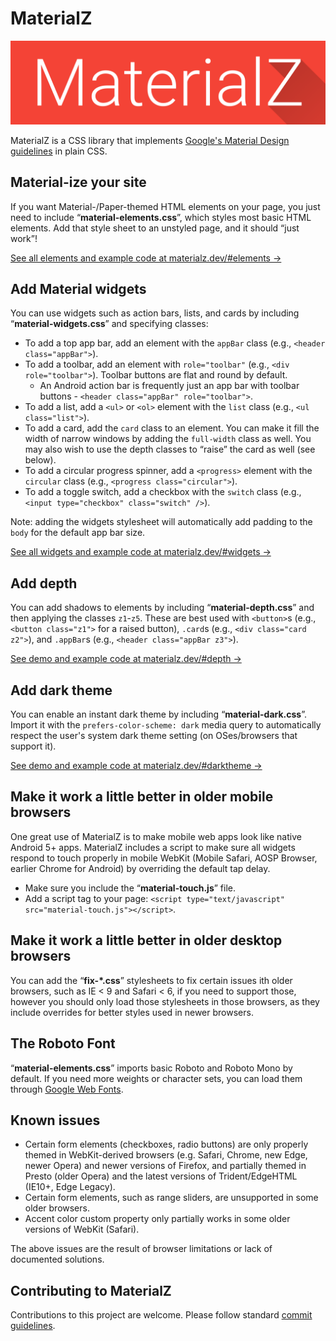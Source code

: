 # MaterialZ
<img src="https://raw.githubusercontent.com/ZMYaro/materialz/master/logo/banner.svg" width="680" alt="MaterialZ logo." />

MaterialZ is a CSS library that implements [Google's Material Design guidelines](https://material.io/design/introduction) in plain CSS.


## Material-ize your site
If you want Material-/Paper-themed HTML elements on your page, you just need to include “**material-elements.css**”, which styles most basic HTML elements.  Add that style sheet to an unstyled page, and it should “just work”!

[See all elements and example code at materialz.dev/#elements →](https://materialz.dev/#elements)

## Add Material widgets
You can use widgets such as action bars, lists, and cards by including “**material-widgets.css**” and specifying classes:
* To add a top app bar, add an element with the `appBar` class (e.g., `<header class="appBar">`).
* To add a toolbar, add an element with `role="toolbar"` (e.g., `<div role="toolbar">`).  Toolbar buttons are flat and round by default.
  - An Android action bar is frequently just an app bar with toolbar buttons - `<header class="appBar" role="toolbar">`.
* To add a list, add a `<ul>` or `<ol>` element with the `list` class (e.g., `<ul class="list">`).
* To add a card, add the `card` class to an element.  You can make it fill the width of narrow windows by adding the `full-width` class as well.  You may also wish to use the depth classes to “raise” the card as well (see below).
* To add a circular progress spinner, add a `<progress>` element with the `circular` class (e.g., `<progress class="circular">`).
* To add a toggle switch, add a checkbox with the `switch` class (e.g., `<input type="checkbox" class="switch" />`).

Note: adding the widgets stylesheet will automatically add padding to the `body` for the default app bar size.

[See all widgets and example code at materialz.dev/#widgets →](https://materialz.dev/#widgets)

## Add depth
You can add shadows to elements by including “**material-depth.css**” and then applying the classes `z1`-`z5`.  These are best used with `<button>`s (e.g., `<button class="z1">` for a raised button), `.card`s (e.g., `<div class="card z2">`), and `.appBar`s (e.g., `<header class="appBar z3">`).

[See demo and example code at materialz.dev/#depth →](https://materialz.dev/#depth)

## Add dark theme
You can enable an instant dark theme by including “**material-dark.css**”.  Import it with the `prefers-color-scheme: dark` media query to automatically respect the user's system dark theme setting (on OSes/browsers that support it).

[See demo and example code at materialz.dev/#darktheme →](https://materialz.dev/#darktheme)

## Make it work a little better in older mobile browsers
One great use of MaterialZ is to make mobile web apps look like native Android 5+ apps.  MaterialZ includes a script to make sure all widgets respond to touch properly in mobile WebKit (Mobile Safari, AOSP Browser, earlier Chrome for Android) by overriding the default tap delay.
* Make sure you include the “**material-touch.js**” file.
* Add a script tag to your page: `<script type="text/javascript" src="material-touch.js"></script>`.

## Make it work a little better in older desktop browsers
You can add the “**fix-\*.css**” stylesheets to fix certain issues ith older browsers, such as IE < 9 and Safari < 6, if you need to support those, however you should only load those stylesheets in those browsers, as they include overrides for better styles used in newer browsers.

## The Roboto Font
“**material-elements.css**” imports basic Roboto and Roboto Mono by default.  If you need more weights or character sets, you can load them through [Google Web Fonts](https://fonts.google.com/specimen/Roboto).

## Known issues
* Certain form elements (checkboxes, radio buttons) are only properly themed in WebKit-derived browsers (e.g. Safari, Chrome, new Edge, newer Opera) and newer versions of Firefox, and partially themed in Presto (older Opera) and the latest versions of Trident/EdgeHTML (IE10+, Edge Legacy).
* Certain form elements, such as range sliders, are unsupported in some older browsers.
* Accent color custom property only partially works in some older versions of WebKit (Safari).

The above issues are the result of browser limitations or lack of documented solutions.

## Contributing to MaterialZ
Contributions to this project are welcome.  Please follow standard [commit guidelines](http://git-scm.com/book/ch5-2.html#Commit-Guidelines).

